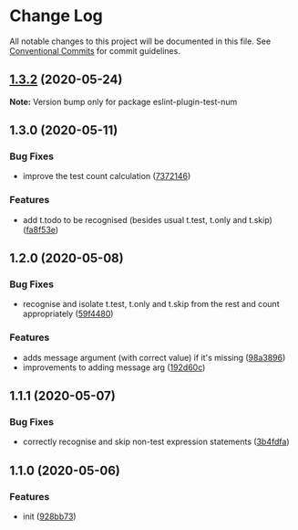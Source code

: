 # Change Log

All notable changes to this project will be documented in this file.
See [Conventional Commits](https://conventionalcommits.org) for commit guidelines.

## [1.3.2](https://gitlab.com/codsen/codsen/compare/eslint-plugin-test-num@1.3.1...eslint-plugin-test-num@1.3.2) (2020-05-24)

**Note:** Version bump only for package eslint-plugin-test-num





## 1.3.0 (2020-05-11)

### Bug Fixes

- improve the test count calculation ([7372146](https://gitlab.com/codsen/codsen/commit/7372146df3832347f6c81bd8b6517ded1f9b8416))

### Features

- add t.todo to be recognised (besides usual t.test, t.only and t.skip) ([fa8f53e](https://gitlab.com/codsen/codsen/commit/fa8f53ec674f6bde9e95f32950787720bb3817bf))

## 1.2.0 (2020-05-08)

### Bug Fixes

- recognise and isolate t.test, t.only and t.skip from the rest and count appropriately ([59f4480](https://gitlab.com/codsen/codsen/commit/59f44800b7cfa699dbfbd1948d343f8362c59ef8))

### Features

- adds message argument (with correct value) if it's missing ([98a3896](https://gitlab.com/codsen/codsen/commit/98a38967ac3e5cf8a337bea4039029b8db424fbb))
- improvements to adding message arg ([192d60c](https://gitlab.com/codsen/codsen/commit/192d60c6acca8e533cff9408bfe9d2ffb02c5145))

## 1.1.1 (2020-05-07)

### Bug Fixes

- correctly recognise and skip non-test expression statements ([3b4fdfa](https://gitlab.com/codsen/codsen/commit/3b4fdfad9bebc76a574981c7a97e7cc7e43be1f3))

## 1.1.0 (2020-05-06)

### Features

- init ([928bb73](https://gitlab.com/codsen/codsen/commit/928bb73e3d2a036b5da65ed192f4982e5e8b60a7))
